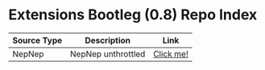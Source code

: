 # Extensions Bootleg (0.8) Repo Index

| Source Type | Description |          Link |
| ---        |    ----   |         --- |
| NepNep      | NepNep unthrottled      | [Click me!](https://github.com/yetiam-on-git/extensions-bootleg-0.8/blob/main/nepnep/index.html)    |
